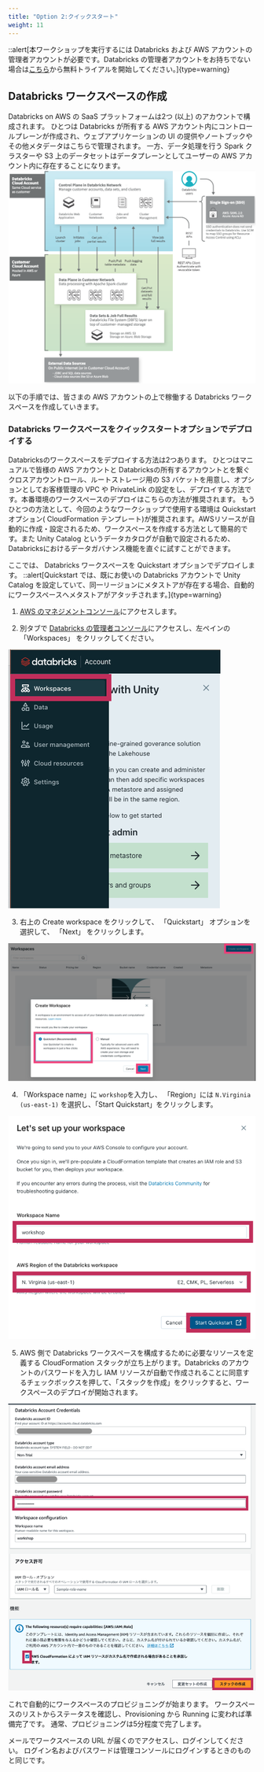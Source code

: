 ```yaml
---
title: "Option 2:クイックスタート"
weight: 11
---
```


::alert[本ワークショップを実行するには Databricks および AWS アカウントの管理者アカウントが必要です。Databricks の管理者アカウントをお持ちでない場合は[こちら](https://www.databricks.com/try-databricks-aws#account)から無料トライアルを開始してください。]{type=warning}

## Databricks ワークスペースの作成

Databricks on AWS の SaaS プラットフォームは2つ (以上) のアカウントで構成されます。
ひとつは Databricks が所有する AWS アカウント内にコントロールプレーンが作成され、ウェブアプリケーションの UI の提供やノートブックやその他メタデータはこちらで管理されます。
一方、データ処理を行う Spark クラスターや S3 上のデータセットはデータプレーンとしてユーザーの AWS アカウント内に存在することになります。
![Databricks Architecture](/static/00-prerequisites/databricks-architecture.png)

以下の手順では、皆さまの AWS アカウントの上で稼働する Databricks ワークスペースを作成していきます。

### Databricks ワークスペースをクイックスタートオプションでデプロイする

Databricksのワークスペースをデプロイする方法は2つあります。
ひとつはマニュアルで皆様の AWS アカウントと Databricksの所有するアカウントとを繋ぐクロスアカウントロール、ルートストレージ用の S3 バケットを用意し、オプションとしてお客様管理の VPC や PrivateLink の設定をし、デプロイする方法です。本番環境のワークスペースのデプロイはこちらの方法が推奨されます。
もうひとつの方法として、今回のようなワークショップで使用する環境は Quickstart オプション( CloudFormation テンプレート)が推奨されます。AWSリソースが自動的に作成・設定されるため、ワークスペースを作成する方法として簡易的です。また Unity Catalog というデータカタログが自動で設定されるため、 Databricksにおけるデータガバナンス機能を直ぐに試すことができます。

ここでは、 Databricks ワークスペースを Quickstart オプションでデプロイします。
::alert[Quickstart では、既にお使いの Databricks アカウントで Unity Catalog を設定していて、同一リージョンにメタストアが存在する場合、自動的にワークスペースへメタストアがアタッチされます。]{type=warning}

1. [AWS のマネジメントコンソール](https://aws.amazon.com/jp/console/)にアクセスします。

2. 別タブで [Databricks の管理者コンソール](https://accounts.cloud.databricks.com/)にアクセスし、左ペインの 「Workspaces」 をクリックしてください。

![Select Workspaces tab](/static/00-prerequisites/select-workspaces-tab.png)

3. 右上の Create workspace をクリックして、 「Quickstart」 オプションを選択して、 「Next」 をクリックします。

![QuickStart Option](/static/00-prerequisites/select-quickstart.png)

4. 「Workspace name」に `workshop`を入力し、 「Region」には `N.Virginia (us-east-1)` を選択し、「Start Quickstart」をクリックします。

![Workspace Information](/static/00-prerequisites/workspace-info.png)

5. AWS 側で Databricks ワークスペースを構成するために必要なリソースを定義する CloudFormation スタックが立ち上がります。Databricks のアカウントのパスワードを入力し IAM リソースが自動で作成されることに同意するチェックボックスを押して、「スタックを作成」をクリックすると、ワークスペースのデプロイが開始されます。

![CFn Stack](/static/00-prerequisites/create-workspace-quickstart.png)

これで自動的にワークスペースのプロビジョニングが始まります。 ワークスペースのリストからステータスを確認し、Provisioning から Running に変われば準備完了です。 通常、プロビジョニングは5分程度で完了します。

メールでワークスペースの URL が届くのでアクセスし、ログインしてください。 ログイン名およびパスワードは管理コンソールにログインするときのものと同じです。